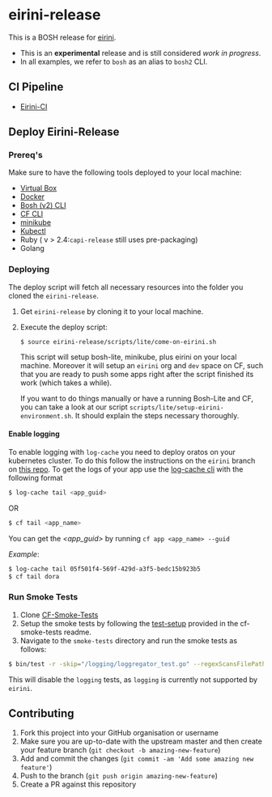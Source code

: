 # eirini-release

This is a BOSH release for [eirini](https://code.cloudfoundry.org/eirini).

- This is an **experimental** release and is still considered _work in progress_.
- In all examples, we refer to `bosh` as an alias to `bosh2` CLI.

## CI Pipeline

- [Eirini-CI](https://flintstone.ci.cf-app.com/teams/eirini/pipelines/eirini-ci)

## Deploy Eirini-Release

### Prereq's

Make sure to have the following tools deployed to your local machine:

- [Virtual Box](https://www.virtualbox.org/)
- [Docker](https://docs.docker.com/install/)
- [Bosh (v2) CLI](https://bosh.io/docs/cli-v2-install/)
- [CF CLI](https://docs.cloudfoundry.org/cf-cli/install-go-cli.html)
- [minikube](https://github.com/kubernetes/minikube#installation)
- [Kubectl](https://kubernetes.io/docs/tasks/tools/install-kubectl/)
- Ruby ( v > 2.4:`capi-release` still uses pre-packaging)
- Golang

### Deploying

The deploy script will fetch all necessary resources into the folder you cloned the `eirini-release`. 

1. Get `eirini-release` by cloning it to your local machine.
1. Execute the deploy script:

   ```
   $ source eirini-release/scripts/lite/come-on-eirini.sh
   ```

   This script will setup bosh-lite, minikube, plus eirini on your local machine. Moreover it will setup an `eirini` org and `dev` space on CF, such that you are ready to push some apps right after the script finished its work (which takes a while). 

   If you want to do things manually or have a running Bosh-Lite and CF, you can take a look at our script `scripts/lite/setup-eirini-environment.sh`. It should explain the steps necessary thoroughly. 
   
#### Enable logging

To enable logging with `log-cache` you need to deploy oratos on your kubernetes cluster. To do this follow the instructions on the `eirini` branch on [this repo](https://github.com/gdankov/oratos-deployment/tree/eirini). To get the logs of your app use the [log-cache cli](https://github.com/cloudfoundry/log-cache-cli#stand-alone-cli) with the following format
```bash
$ log-cache tail <app_guid>
```
OR
```bash
$ cf tail <app_name>
```
You can get the _<app_guid>_ by running `cf app <app_name> --guid`

_Example_: 
``` bash
$ log-cache tail 05f501f4-569f-429d-a3f5-bedc15b923b5
$ cf tail dora
```

### Run Smoke Tests

1. Clone [CF-Smoke-Tests](https://github.com/cloudfoundry/cf-smoke-tests)
1. Setup the smoke tests by following the [test-setup](https://github.com/cloudfoundry/cf-smoke-tests#test-setup) provided in the cf-smoke-tests readme.
1. Navigate to the `smoke-tests` directory and run the smoke tests as follows:

  ```bash
  $ bin/test -r -skip="/logging/loggregator_test.go" --regexScansFilePath=true
  ```
  This will disable the `logging` tests, as `logging` is currently not supported by `eirini`. 

## Contributing

1. Fork this project into your GitHub organisation or username
1. Make sure you are up-to-date with the upstream master and then create your feature branch (`git checkout -b amazing-new-feature`)
1. Add and commit the changes (`git commit -am 'Add some amazing new feature'`)
1. Push to the branch (`git push origin amazing-new-feature`)
1. Create a PR against this repository

